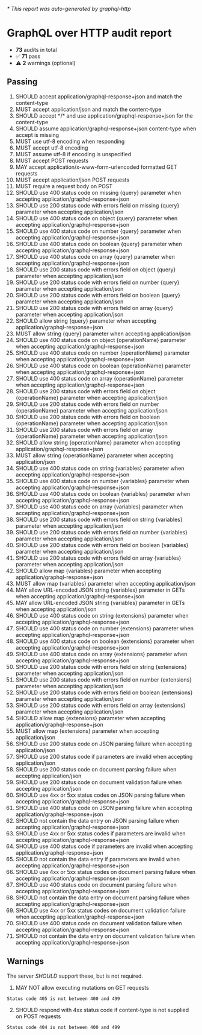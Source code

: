 _* This report was auto-generated by graphql-http_

# GraphQL over HTTP audit report

- **73** audits in total
- ✅ **71** pass
- ⚠️ **2** warnings (optional)

## Passing
1. SHOULD accept application/graphql-response+json and match the content-type
2. MUST accept application/json and match the content-type
3. SHOULD accept \*/\* and use application/graphql-response+json for the content-type
4. SHOULD assume application/graphql-response+json content-type when accept is missing
5. MUST use utf-8 encoding when responding
6. MUST accept utf-8 encoding
7. MUST assume utf-8 if encoding is unspecified
8. MUST accept POST requests
9. MAY accept application/x-www-form-urlencoded formatted GET requests
10. MUST accept application/json POST requests
11. MUST require a request body on POST
12. SHOULD use 400 status code on missing {query} parameter when accepting application/graphql-response+json
13. SHOULD use 200 status code with errors field on missing {query} parameter when accepting application/json
14. SHOULD use 400 status code on object {query} parameter when accepting application/graphql-response+json
15. SHOULD use 400 status code on number {query} parameter when accepting application/graphql-response+json
16. SHOULD use 400 status code on boolean {query} parameter when accepting application/graphql-response+json
17. SHOULD use 400 status code on array {query} parameter when accepting application/graphql-response+json
18. SHOULD use 200 status code with errors field on object {query} parameter when accepting application/json
19. SHOULD use 200 status code with errors field on number {query} parameter when accepting application/json
20. SHOULD use 200 status code with errors field on boolean {query} parameter when accepting application/json
21. SHOULD use 200 status code with errors field on array {query} parameter when accepting application/json
22. SHOULD allow string {query} parameter when accepting application/graphql-response+json
23. MUST allow string {query} parameter when accepting application/json
24. SHOULD use 400 status code on object {operationName} parameter when accepting application/graphql-response+json
25. SHOULD use 400 status code on number {operationName} parameter when accepting application/graphql-response+json
26. SHOULD use 400 status code on boolean {operationName} parameter when accepting application/graphql-response+json
27. SHOULD use 400 status code on array {operationName} parameter when accepting application/graphql-response+json
28. SHOULD use 200 status code with errors field on object {operationName} parameter when accepting application/json
29. SHOULD use 200 status code with errors field on number {operationName} parameter when accepting application/json
30. SHOULD use 200 status code with errors field on boolean {operationName} parameter when accepting application/json
31. SHOULD use 200 status code with errors field on array {operationName} parameter when accepting application/json
32. SHOULD allow string {operationName} parameter when accepting application/graphql-response+json
33. MUST allow string {operationName} parameter when accepting application/json
34. SHOULD use 400 status code on string {variables} parameter when accepting application/graphql-response+json
35. SHOULD use 400 status code on number {variables} parameter when accepting application/graphql-response+json
36. SHOULD use 400 status code on boolean {variables} parameter when accepting application/graphql-response+json
37. SHOULD use 400 status code on array {variables} parameter when accepting application/graphql-response+json
38. SHOULD use 200 status code with errors field on string {variables} parameter when accepting application/json
39. SHOULD use 200 status code with errors field on number {variables} parameter when accepting application/json
40. SHOULD use 200 status code with errors field on boolean {variables} parameter when accepting application/json
41. SHOULD use 200 status code with errors field on array {variables} parameter when accepting application/json
42. SHOULD allow map {variables} parameter when accepting application/graphql-response+json
43. MUST allow map {variables} parameter when accepting application/json
44. MAY allow URL-encoded JSON string {variables} parameter in GETs when accepting application/graphql-response+json
45. MAY allow URL-encoded JSON string {variables} parameter in GETs when accepting application/json
46. SHOULD use 400 status code on string {extensions} parameter when accepting application/graphql-response+json
47. SHOULD use 400 status code on number {extensions} parameter when accepting application/graphql-response+json
48. SHOULD use 400 status code on boolean {extensions} parameter when accepting application/graphql-response+json
49. SHOULD use 400 status code on array {extensions} parameter when accepting application/graphql-response+json
50. SHOULD use 200 status code with errors field on string {extensions} parameter when accepting application/json
51. SHOULD use 200 status code with errors field on number {extensions} parameter when accepting application/json
52. SHOULD use 200 status code with errors field on boolean {extensions} parameter when accepting application/json
53. SHOULD use 200 status code with errors field on array {extensions} parameter when accepting application/json
54. SHOULD allow map {extensions} parameter when accepting application/graphql-response+json
55. MUST allow map {extensions} parameter when accepting application/json
56. SHOULD use 200 status code on JSON parsing failure when accepting application/json
57. SHOULD use 200 status code if parameters are invalid when accepting application/json
58. SHOULD use 200 status code on document parsing failure when accepting application/json
59. SHOULD use 200 status code on document validation failure when accepting application/json
60. SHOULD use 4xx or 5xx status codes on JSON parsing failure when accepting application/graphql-response+json
61. SHOULD use 400 status code on JSON parsing failure when accepting application/graphql-response+json
62. SHOULD not contain the data entry on JSON parsing failure when accepting application/graphql-response+json
63. SHOULD use 4xx or 5xx status codes if parameters are invalid when accepting application/graphql-response+json
64. SHOULD use 400 status code if parameters are invalid when accepting application/graphql-response+json
65. SHOULD not contain the data entry if parameters are invalid when accepting application/graphql-response+json
66. SHOULD use 4xx or 5xx status codes on document parsing failure when accepting application/graphql-response+json
67. SHOULD use 400 status code on document parsing failure when accepting application/graphql-response+json
68. SHOULD not contain the data entry on document parsing failure when accepting application/graphql-response+json
69. SHOULD use 4xx or 5xx status codes on document validation failure when accepting application/graphql-response+json
70. SHOULD use 400 status code on document validation failure when accepting application/graphql-response+json
71. SHOULD not contain the data entry on document validation failure when accepting application/graphql-response+json

## Warnings
The server _SHOULD_ support these, but is not required.
1. MAY NOT allow executing mutations on GET requests<br />
```
Status code 405 is not between 400 and 499
```
2. SHOULD respond with 4xx status code if content-type is not supplied on POST requests<br />
```
Status code 404 is not between 400 and 499
```


